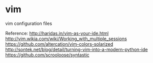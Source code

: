 # vim
vim configuration files

Reference:
http://haridas.in/vim-as-your-ide.html
http://vim.wikia.com/wiki/Working_with_multiple_sessions
https://github.com/altercation/vim-colors-solarized
http://sontek.net/blog/detail/turning-vim-into-a-modern-python-ide
https://github.com/scrooloose/syntastic

